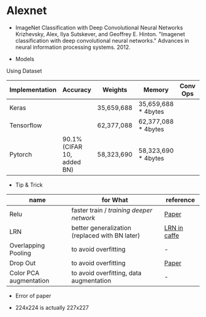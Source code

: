 # Alexnet
* ImageNet Classification with Deep Convolutional Neural Networks
Krizhevsky, Alex, Ilya Sutskever, and Geoffrey E. Hinton. "Imagenet classification with deep convolutional neural networks." Advances in neural information processing systems. 2012.

* Models

Using Dataset

| Implementation | Accuracy | Weights | Memory | Conv Ops | etc |
|---|---|---|---|---|---|
| Keras |   |  35,659,688 | 35,659,688 * 4bytes |   |    |
| Tensorflow |   | 62,377,088  | 62,377,088 * 4bytes |   |  [link](https://github.com/YBIGTA/DL_Models/blob/master/models/alexnet/tensorflow/Alexnet%20(Tensorflow).ipynb)  |
| Pytorch | 90.1% (CIFAR 10, added BN) | 58,323,690  | 58,323,690 * 4bytes |   |[link](https://github.com/Jooong/DLCV/blob/master/classification/models.py#L71)|

* Tip & Trick

| name | for What | reference |
|---|---|---|
| Relu | faster train / *training deeper network* | [Paper](http://citeseerx.ist.psu.edu/viewdoc/download?doi=10.1.1.165.6419&rep=rep1&type=pdf) |
| LRN  | better generalization (replaced with BN later)  | [LRN in caffe](http://caffe.berkeleyvision.org/tutorial/layers/lrn.html) |
| Overlapping Pooling | to avoid overfitting | - |
| Drop Out | to avoid overfitting | [Paper](http://jmlr.org/papers/volume15/srivastava14a.old/srivastava14a.pdf) |
| Color PCA augmentation | to avoid overfitting, data augmentation | - |


* Error of paper
- 224x224 is actually 227x227
